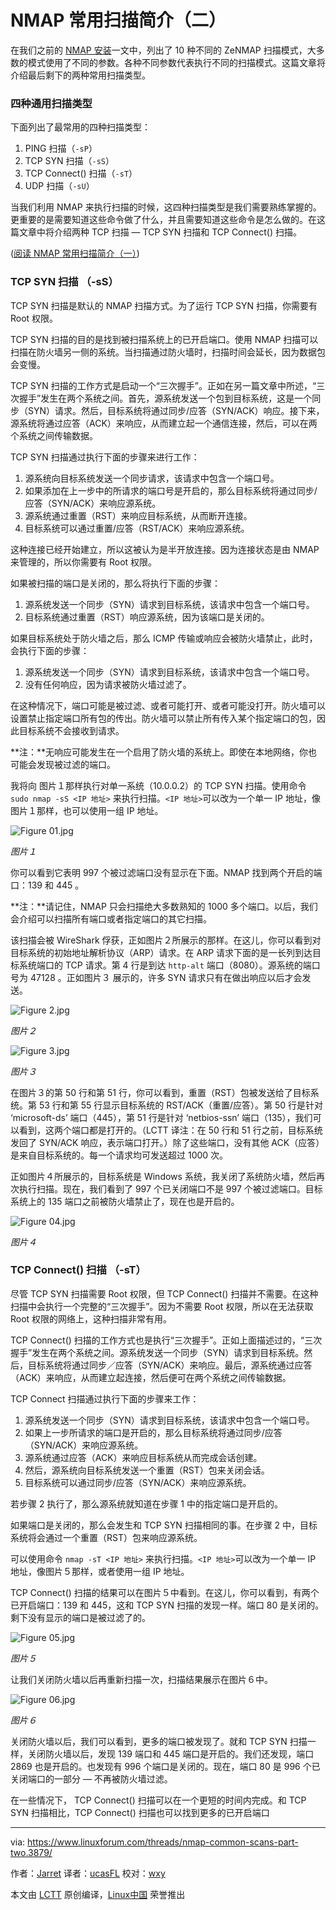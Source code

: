 NMAP 常用扫描简介（二）
=====================

在我们之前的 [NMAP 安装][1]一文中，列出了 10 种不同的 ZeNMAP 扫描模式，大多数的模式使用了不同的参数。各种不同参数代表执行不同的扫描模式。这篇文章将介绍最后剩下的两种常用扫描类型。

### 四种通用扫描类型

下面列出了最常用的四种扫描类型：

1. PING 扫描（`-sP`）
2. TCP SYN 扫描（`-sS`）
3. TCP Connect() 扫描（`-sT`）
4. UDP 扫描（`-sU`）

当我们利用 NMAP 来执行扫描的时候，这四种扫描类型是我们需要熟练掌握的。更重要的是需要知道这些命令做了什么，并且需要知道这些命令是怎么做的。在这篇文章中将介绍两种 TCP 扫描 — TCP SYN 扫描和 TCP Connect() 扫描。

([阅读 NMAP 常用扫描简介（一）][2])

### TCP SYN 扫描 （-sS）

TCP SYN 扫描是默认的 NMAP 扫描方式。为了运行 TCP SYN 扫描，你需要有 Root 权限。

TCP SYN 扫描的目的是找到被扫描系统上的已开启端口。使用 NMAP 扫描可以扫描在防火墙另一侧的系统。当扫描通过防火墙时，扫描时间会延长，因为数据包会变慢。

TCP SYN 扫描的工作方式是启动一个“三次握手”。正如在另一篇文章中所述，“三次握手”发生在两个系统之间。首先，源系统发送一个包到目标系统，这是一个同步（SYN）请求。然后，目标系统将通过同步/应答（SYN/ACK）响应。接下来，源系统将通过应答（ACK）来响应，从而建立起一个通信连接，然后，可以在两个系统之间传输数据。

TCP SYN 扫描通过执行下面的步骤来进行工作：

1.  源系统向目标系统发送一个同步请求，该请求中包含一个端口号。
2.  如果添加在上一步中的所请求的端口号是开启的，那么目标系统将通过同步/应答（SYN/ACK）来响应源系统。
3.  源系统通过重置（RST）来响应目标系统，从而断开连接。
4.  目标系统可以通过重置/应答（RST/ACK）来响应源系统。

这种连接已经开始建立，所以这被认为是半开放连接。因为连接状态是由 NMAP 来管理的，所以你需要有 Root 权限。

如果被扫描的端口是关闭的，那么将执行下面的步骤：

1.  源系统发送一个同步（SYN）请求到目标系统，该请求中包含一个端口号。
2.  目标系统通过重置（RST）响应源系统，因为该端口是关闭的。

如果目标系统处于防火墙之后，那么 ICMP 传输或响应会被防火墙禁止，此时，会执行下面的步骤：

1.  源系统发送一个同步（SYN）请求到目标系统，该请求中包含一个端口号。
2.  没有任何响应，因为请求被防火墙过滤了。

在这种情况下，端口可能是被过滤、或者可能打开、或者可能没打开。防火墙可以设置禁止指定端口所有包的传出。防火墙可以禁止所有传入某个指定端口的包，因此目标系统不会接收到请求。

**注：**无响应可能发生在一个启用了防火墙的系统上。即使在本地网络，你也可能会发现被过滤的端口。

我将向 图片１那样执行对单一系统（10.0.0.2）的 TCP SYN 扫描。使用命令 `sudo nmap -sS <IP 地址>` 来执行扫描。`<IP 地址>`可以改为一个单一 IP 地址，像图片１那样，也可以使用一组 IP 地址。

![Figure 01.jpg](https://www.linuxforum.com/attachments/figure-01-jpg.119/)

*图片１*

你可以看到它表明 997 个被过滤端口没有显示在下面。NMAP 找到两个开启的端口：139 和 445 。

**注：**请记住，NMAP 只会扫描绝大多数熟知的 1000 多个端口。以后，我们会介绍可以扫描所有端口或者指定端口的其它扫描。

该扫描会被 WireShark 俘获，正如图片２所展示的那样。在这儿，你可以看到对目标系统的初始地址解析协议（ARP）请求。在 ARP 请求下面的是一长列到达目标系统端口的 TCP 请求。第 4 行是到达 `http-alt` 端口（8080）。源系统的端口号为 47128 。正如图片３ 展示的，许多 SYN 请求只有在做出响应以后才会发送。

![Figure 2.jpg](https://www.linuxforum.com/attachments/figure-2-jpg.120/)

*图片２*

![Figure 3.jpg](https://www.linuxforum.com/attachments/figure-3-jpg.121/)

*图片３*

在图片３的第 50 行和第 51 行，你可以看到，重置（RST）包被发送给了目标系统。第 53 行和第 55 行显示目标系统的 RST/ACK（重置/应答）。第 50 行是针对 ‘microsoft-ds’ 端口（445），第 51 行是针对 ‘netbios-ssn’ 端口（135），我们可以看到，这两个端口都是打开的。（LCTT 译注：在 50 行和 51 行之前，目标系统发回了 SYN/ACK 响应，表示端口打开。）除了这些端口，没有其他 ACK（应答）是来自目标系统的。每一个请求均可发送超过 1000 次。

正如图片４所展示的，目标系统是 Windows 系统，我关闭了系统防火墙，然后再次执行扫描。现在，我们看到了 997 个已关闭端口不是 997 个被过滤端口。目标系统上的 135 端口之前被防火墙禁止了，现在也是开启的。

![Figure 04.jpg](https://www.linuxforum.com/attachments/figure-04-jpg.122/)

*图片４*

### TCP Connect() 扫描 （-sT）

尽管 TCP SYN 扫描需要 Root 权限，但 TCP Connect() 扫描并不需要。在这种扫描中会执行一个完整的“三次握手”。因为不需要 Root 权限，所以在无法获取 Root 权限的网络上，这种扫描非常有用。

TCP Connect() 扫描的工作方式也是执行“三次握手”。正如上面描述过的，“三次握手”发生在两个系统之间。源系统发送一个同步（SYN）请求到目标系统。然后，目标系统将通过同步／应答（SYN/ACK）来响应。最后，源系统通过应答（ACK）来响应，从而建立起连接，然后便可在两个系统之间传输数据。

TCP Connect 扫描通过执行下面的步骤来工作：

1. 源系统发送一个同步（SYN）请求到目标系统，该请求中包含一个端口号。
2. 如果上一步所请求的端口是开启的，那么目标系统将通过同步/应答（SYN/ACK）来响应源系统。
3. 源系统通过应答（ACK）来响应目标系统从而完成会话创建。
4. 然后，源系统向目标系统发送一个重置（RST）包来关闭会话。
5. 目标系统可以通过同步/应答（SYN/ACK）来响应源系统。

若步骤 2 执行了，那么源系统就知道在步骤 1 中的指定端口是开启的。

如果端口是关闭的，那么会发生和 TCP SYN 扫描相同的事。在步骤 2 中，目标系统将会通过一个重置（RST）包来响应源系统。

可以使用命令 `nmap -sT <IP 地址>` 来执行扫描。`<IP 地址>`可以改为一个单一 IP 地址，像图片５那样，或者使用一组 IP 地址。

TCP Connect() 扫描的结果可以在图片５中看到。在这儿，你可以看到，有两个已开启端口：139 和 445，这和 TCP SYN 扫描的发现一样。端口 80 是关闭的。剩下没有显示的端口是被过滤了的。

![Figure 05.jpg](https://www.linuxforum.com/attachments/figure-05-jpg.123/)

*图片５*

让我们关闭防火墙以后再重新扫描一次，扫描结果展示在图片６中。

![Figure 06.jpg](https://www.linuxforum.com/attachments/figure-06-jpg.124/)

*图片６*

关闭防火墙以后，我们可以看到，更多的端口被发现了。就和 TCP SYN 扫描一样，关闭防火墙以后，发现 139 端口和 445 端口是开启的。我们还发现，端口 2869 也是开启的。也发现有 996 个端口是关闭的。现在，端口 80 是 996 个已关闭端口的一部分 — 不再被防火墙过滤。

在一些情况下， TCP Connect() 扫描可以在一个更短的时间内完成。和 TCP SYN 扫描相比，TCP Connect() 扫描也可以找到更多的已开启端口

--------------------------------------------------------------------------------

via: https://www.linuxforum.com/threads/nmap-common-scans-part-two.3879/

作者：[Jarret][a]
译者：[ucasFL](https://github.com/ucasFL)
校对：[wxy](https://github.com/wxy)

本文由 [LCTT](https://github.com/LCTT/TranslateProject) 原创编译，[Linux中国](https://linux.cn/) 荣誉推出

[a]:https://www.linuxforum.com/members/jarret.268/
[1]:https://www.linuxforum.com/threads/nmap-installation.3431/
[2]:https://linux.cn/article-8346-1.html／
